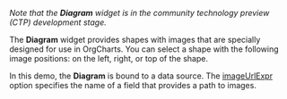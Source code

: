 *Note that the **Diagram** widget is in the community technology preview (CTP) development stage.*

The **Diagram** widget provides shapes with images that are specially designed for use in OrgCharts. You can select a shape with the following image positions: on the left, right, or top of the shape. 

In this demo, the **Diagram** is bound to a data source. The [imageUrlExpr](/Documentation/ApiReference/UI_Widgets/dxDiagram/Configuration/nodes/#imageUrlExpr) option specifies the name of a field that provides a path to images.